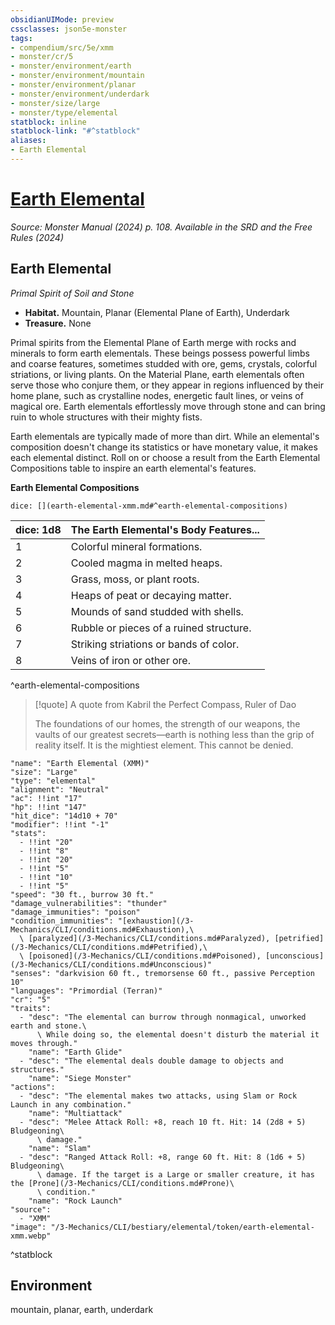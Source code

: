 ```yaml
---
obsidianUIMode: preview
cssclasses: json5e-monster
tags:
- compendium/src/5e/xmm
- monster/cr/5
- monster/environment/earth
- monster/environment/mountain
- monster/environment/planar
- monster/environment/underdark
- monster/size/large
- monster/type/elemental
statblock: inline
statblock-link: "#^statblock"
aliases:
- Earth Elemental
---
```

# [Earth Elemental](3-Mechanics\CLI\bestiary\elemental/earth-elemental-xmm.md)
*Source: Monster Manual (2024) p. 108. Available in the <span title='Systems Reference Document (5.2)'>SRD</span> and the Free Rules (2024)*  

## Earth Elemental

*Primal Spirit of Soil and Stone*

- **Habitat.** Mountain, Planar (Elemental Plane of Earth), Underdark  
- **Treasure.** None  

Primal spirits from the Elemental Plane of Earth merge with rocks and minerals to form earth elementals. These beings possess powerful limbs and coarse features, sometimes studded with ore, gems, crystals, colorful striations, or living plants. On the Material Plane, earth elementals often serve those who conjure them, or they appear in regions influenced by their home plane, such as crystalline nodes, energetic fault lines, or veins of magical ore. Earth elementals effortlessly move through stone and can bring ruin to whole structures with their mighty fists.

Earth elementals are typically made of more than dirt. While an elemental's composition doesn't change its statistics or have monetary value, it makes each elemental distinct. Roll on or choose a result from the Earth Elemental Compositions table to inspire an earth elemental's features.

**Earth Elemental Compositions**

`dice: [](earth-elemental-xmm.md#^earth-elemental-compositions)`

| dice: 1d8 | The Earth Elemental's Body Features... |
|-----------|----------------------------------------|
| 1 | Colorful mineral formations. |
| 2 | Cooled magma in melted heaps. |
| 3 | Grass, moss, or plant roots. |
| 4 | Heaps of peat or decaying matter. |
| 5 | Mounds of sand studded with shells. |
| 6 | Rubble or pieces of a ruined structure. |
| 7 | Striking striations or bands of color. |
| 8 | Veins of iron or other ore. |
^earth-elemental-compositions

> [!quote] A quote from Kabril the Perfect Compass, Ruler of Dao  
> 
> The foundations of our homes, the strength of our weapons, the vaults of our greatest secrets—earth is nothing less than the grip of reality itself. It is the mightiest element. This cannot be denied.


```statblock
"name": "Earth Elemental (XMM)"
"size": "Large"
"type": "elemental"
"alignment": "Neutral"
"ac": !!int "17"
"hp": !!int "147"
"hit_dice": "14d10 + 70"
"modifier": !!int "-1"
"stats":
  - !!int "20"
  - !!int "8"
  - !!int "20"
  - !!int "5"
  - !!int "10"
  - !!int "5"
"speed": "30 ft., burrow 30 ft."
"damage_vulnerabilities": "thunder"
"damage_immunities": "poison"
"condition_immunities": "[exhaustion](/3-Mechanics/CLI/conditions.md#Exhaustion),\
  \ [paralyzed](/3-Mechanics/CLI/conditions.md#Paralyzed), [petrified](/3-Mechanics/CLI/conditions.md#Petrified),\
  \ [poisoned](/3-Mechanics/CLI/conditions.md#Poisoned), [unconscious](/3-Mechanics/CLI/conditions.md#Unconscious)"
"senses": "darkvision 60 ft., tremorsense 60 ft., passive Perception 10"
"languages": "Primordial (Terran)"
"cr": "5"
"traits":
  - "desc": "The elemental can burrow through nonmagical, unworked earth and stone.\
      \ While doing so, the elemental doesn't disturb the material it moves through."
    "name": "Earth Glide"
  - "desc": "The elemental deals double damage to objects and structures."
    "name": "Siege Monster"
"actions":
  - "desc": "The elemental makes two attacks, using Slam or Rock Launch in any combination."
    "name": "Multiattack"
  - "desc": "Melee Attack Roll: +8, reach 10 ft. Hit: 14 (2d8 + 5) Bludgeoning\
      \ damage."
    "name": "Slam"
  - "desc": "Ranged Attack Roll: +8, range 60 ft. Hit: 8 (1d6 + 5) Bludgeoning\
      \ damage. If the target is a Large or smaller creature, it has the [Prone](/3-Mechanics/CLI/conditions.md#Prone)\
      \ condition."
    "name": "Rock Launch"
"source":
  - "XMM"
"image": "/3-Mechanics/CLI/bestiary/elemental/token/earth-elemental-xmm.webp"
```
^statblock

## Environment

mountain, planar, earth, underdark